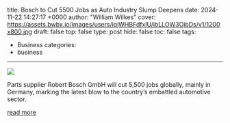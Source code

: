 title: Bosch to Cut 5500 Jobs as Auto Industry Slump Deepens
date: 2024-11-22 14:27:17 +0000
author: "William Wilkes"
cover: https://assets.bwbx.io/images/users/iqjWHBFdfxIU/ibLLOW3OibDs/v1/1200x800.jpg
draft: false
top: false
type: post
hide: false
toc: false
tags:
  - Business
categories:
  - business
---

![](https://assets.bwbx.io/images/users/iqjWHBFdfxIU/ibLLOW3OibDs/v1/1200x800.jpg)

Parts supplier Robert Bosch GmbH will cut 5,500 jobs globally, mainly in Germany, marking the latest blow to the country’s embattled automotive sector.

[read more](https://www.bloomberg.com/news/articles/2024-11-22/bosch-to-cut-5-500-jobs-as-auto-industry-slump-deepens)
